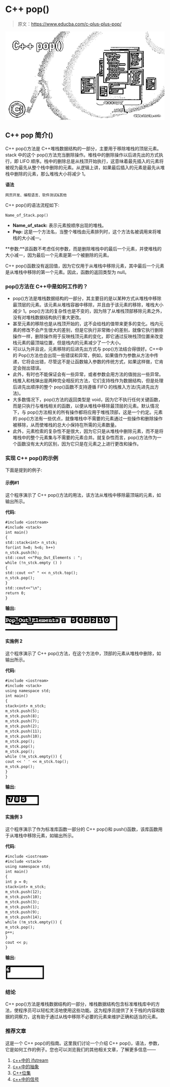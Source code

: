 # C++ pop()

> 原文：<https://www.educba.com/c-plus-plus-pop/>

![C++ pop()](img/4c8eddb3aee48beee543a64231ae4cd3.png)



## C++ pop 简介()

C++ pop()方法是 C++堆栈数据结构的一部分，主要用于移除堆栈的顶层元素。stack 中的这个 pop()方法充当删除操作。堆栈中的删除操作以后进先出的方式执行，即 LIFO 顺序。栈中的删除总是从栈顶开始执行，这意味着最先插入的元素将被视为最先从整个栈中删除的元素。从逻辑上讲，如果最后插入的元素是最先从堆栈中删除的元素，那么堆栈大小将减少 1。

**语法**

<small>网页开发、编程语言、软件测试&其他</small>

C++ pop()的语法流程如下:

```
Name_of_Stack.pop()
```

*   **Name_of_stack:** 表示元素按顺序出现的堆栈。
*   **Pop:** 这是一个方法名，当整个堆栈由元素排列时，这个方法名被调用来将堆栈的大小减一。

**参数:**该函数不考虑任何参数，而是删除堆栈中的最后一个元素，并使堆栈的大小减一，因为最后一个元素是第一个被删除的元素。

C++ pop()函数没有返回值，因为它仅用于从堆栈中移除元素，其中最后一个元素是从堆栈中移除的第一个元素。因此，函数的返回类型为 null。

### pop()方法在 C++中是如何工作的？

*   pop()方法是堆栈数据结构的一部分，其主要目的是以某种方式从堆栈中移除最顶层的元素。该元素从堆栈容器中移除，并且由于该元素的移除，堆栈大小减少 1。pop()方法的复杂性也是不变的，因为除了从堆栈顶部移除元素之外，没有对堆栈数据结构执行重大更改。
*   甚至元素的移除也是从栈顶开始的，这不会给栈的值带来更多的变化。栈内元素的修改不会产生很大的差别，但是它执行非常微小的差别，就像它执行删除操作一样，删除操作用于反映栈顶元素的变化，即它通过反映栈顶位置来改变栈元素的最顶端位置，但是栈内的元素减少了一个大小。
*   可以认为并且说，元素移除的后进先出方式与 pop()方法结合得很好。C++中的 Pop()方法也会出现一些错误和异常，例如，如果值作为参数从方法中传递，它将会出错，尽管这不是让函数输入参数的传统方式，如果这样做，它肯定会抛出错误。
*   此外，有时也不能保证会有一些异常，或者参数会用方法的值抛出一些异常。栈推入和栈弹出是两种完全相反的方法，它们支持栈作为数据结构，但是处理后进先出顺序的整个 pop()函数不支持遵循 FIFO 的栈推入方法(先进先出方法)。
*   大多数情况下，pop()方法的返回类型是 void，因为它不执行任何关键函数，而是只执行与堆栈相关的函数，以便从堆栈中移除最顶层的元素。默认情况下，与 pop()方法相关的所有操作都将应用于堆栈顶部，这是一个约定。元素的 pop()方法有一些优点，就像堆栈中不需要的元素通过一些操作和删除操作被移除，从而使堆栈的总大小保持在所需的元素数量。
*   此外，元素检索的复杂性不是很大，因为它只是从堆栈中删除元素，而不是将堆栈中的整个元素集与不需要的元素合并。就复杂性而言，pop()方法作为一个函数没有太大的区别，因为它只是在元素之上进行更改和操作。

### 实现 C++ pop()的示例

下面是提到的例子:

#### 示例#1

这个程序演示了 C++ pop()方法的用法，该方法从堆栈中移除最顶端的元素，如输出所示。

**代码:**

```
#include <iostream>
#include <stack>
int main()
{
std::stack<int> n_stck;
for(int h=0; h<6; h++)
n_stck.push(h);
std::cout <<"Pop_Out_Elements : ";
while (!n_stck.empty () )
{
std::cout <<" " << n_stck.top();
n_stck.pop();
}
std::cout<<"\n";
return 0;
}
```

**输出:**

![C++ pop() - 1](img/54374878a037a35c7133dcb925be03fc.png)



#### 实施例 2

这个程序演示了 C++ pop()方法，在这个方法中，顶部的元素从堆栈中删除，如输出所示。

**代码:**

```
#include <iostream>
#include <stack>
using namespace std;
int main()
{
stack<int> m_stck;
m_stck.push(5);
m_stck.push(8);
m_stck.push(7);
m_stck.push(2);
m_stck.push(11);
m_stck.push(10);
m_stck.pop();
m_stck.pop();
m_stck.pop();
while (!m_stck.empty()) {
cout << ' ' << m_stck.top();
m_stck.pop();
}
}
```

**输出:**

![C++ pop() - 2](img/fdf758d348d7eedf4f56071c216fa812.png)



#### 实施例 3

这个程序演示了作为标准库函数一部分的 C++ pop()和 push()函数，该库函数用于从堆栈中移除元素，如输出所示。

**代码:**

```
#include <iostream>
#include <stack>
using namespace std;
int main()
{
int p = 0;
stack<int> m_stck;
m_stck.push(12);
m_stck.push(10);
m_stck.push(3);
m_stck.push(1);
m_stck.push(9);
m_stck.push(14);
while (!m_stck.empty()) {
m_stck.pop();
p++;
}
cout << p;
}
```

**输出:**

![Example- 3](img/b529546b1e3860c364d4c553d6e20fe5.png)



### 结论

C++ pop()方法是堆栈数据结构的一部分，堆栈数据结构包含标准堆栈库中的方法，使程序员可以轻松灵活地使用这些功能。这为程序员提供了关于栈的内容和数据的洞察力，这有助于通过从栈中移除不必要的元素来维护正确和适当的元素。

### 推荐文章

这是一个 C++ pop()的指南。这里我们讨论一个介绍 C++ pop()，语法，参数，它是如何工作的例子。您也可以浏览我们的其他相关文章，了解更多信息——

1.  [c++中的 ifstream](https://www.educba.com/ifstream-in-c-plus-plus/)
2.  [c++中的抽象](https://www.educba.com/abstraction-in-c-plus-plus/)
3.  [C++位集](https://www.educba.com/c-plus-plus-bitset/)
4.  [c++中的信号](https://www.educba.com/signal-in-c-plus-plus/)





